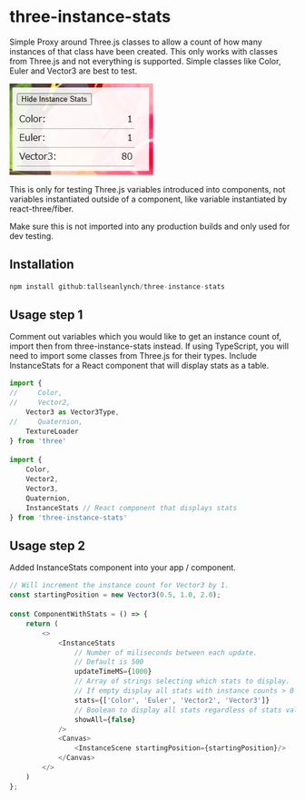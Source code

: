 # three-instance-stats

Simple Proxy around Three.js classes to allow a count of how many instances of that class have been created. This only works with classes from Three.js and not everything is supported. Simple classes like Color, Euler and Vector3 are best to test.

<img src="./preview.png">

This is only for testing Three.js variables introduced into components, not variables instantiated outside of a component, like variable instantiated by react-three/fiber.

Make sure this is not imported into any production builds and only used for dev testing.

## Installation
```js
npm install github:tallseanlynch/three-instance-stats
```

## Usage step 1
Comment out variables which you would like to get an instance count of, import then from three-instance-stats instead. If using TypeScript, you will need to import some classes from Three.js for their types. Include InstanceStats for a React component that will display stats as a table.

```js
import {
//     Color,
//     Vector2,
    Vector3 as Vector3Type,
//     Quaternion,
    TextureLoader
} from 'three'

import {
    Color,
    Vector2,
    Vector3,
    Quaternion,
    InstanceStats // React component that displays stats
} from 'three-instance-stats'
```

## Usage step 2
Added InstanceStats component into your app / component.

```js
// Will increment the instance count for Vector3 by 1.
const startingPosition = new Vector3(0.5, 1.0, 2.0);

const ComponentWithStats = () => {
    return (
        <>
            <InstanceStats 
                // Number of miliseconds between each update.
                // Default is 500
                updateTimeMS={1000} 
                // Array of strings selecting which stats to display.
                // If empty display all stats with instance counts > 0
                stats={['Color', 'Euler', 'Vector2', 'Vector3']}
                // Boolean to display all stats regardless of stats value
                showAll={false}
            />
            <Canvas>
                <InstanceScene startingPosition={startingPosition}/>
            </Canvas>
        </>
    )
};
```
